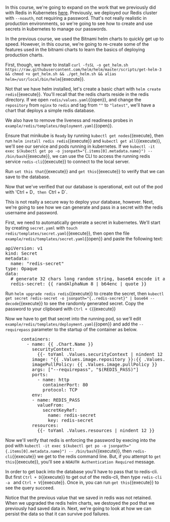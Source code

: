 In this course, we're going to expand on the work that we previously did with Redis in Kubernetes [here](https://katacoda.com/ng-dloring/courses/java-ms-config/java-2).
Previously, we deployed our Redis cluster with `--noauth`, not requiring a password.  That's not really realistic in production environments, so we're going to see how to create and use secrets in kubernetes to manage our passwords.

In the previous course, we used the Bitnami helm charts to quickly get up to speed.  However, in this course, we're going to re-create some of the features used in the bitnami charts to learn the basics of deploying production charts.

First, though, we have to install `curl -fsSL -o get_helm.sh https://raw.githubusercontent.com/helm/helm/master/scripts/get-helm-3 && chmod +x get_helm.sh && ./get_helm.sh && alias helm=/usr/local/bin/helm`{{execute}}.

Not that we have helm installed, let's create a basic chart with `helm create redis`{{execute}}.  You'll recall that the redis charts reside in the redis directory.  If we open `redis/values.yaml`{{open}}, and change the `repository` from `nginx` to `redis` and tag from `""` to `"latest"`, we'll have a chart that deploys a simple redis database.

We also have to remove the liveness and readiness probes in `example/redis/templates/deployment.yaml`{{open}}.

Ensure that minikube is `Ready` by running `kubectl get nodes`{{execute}, then run `helm install redis redis`{{execute}} and `kubectl get all`{{execute}}, we'll see our service and pods running in kubernetes.  If we `kubectl -it exec $(kubectl get po -o jsonpath="{.items[0].metadata.name}") -- /bin/bash`{{execute}}, we can use the CLI to access the running redis service `redis-cli`{{execute}} to connect to the local server.

Run `set this that`{{execute}} and `get this`{{execute}} to verify that we can save to the database.

Now that we've verified that our database is operational, exit out of the pod with 'Ctrl + D`, then `Ctrl + D`.

This is not really a secure way to deploy your database, however.  Next, we're going to see how we can generate and pass in a secret with the redis username and password.

First, we need to automatically generate a secret in kubernetes.  We'll start by creating `secret.yaml` with `touch redis/templates/secret.yaml`{{execute}}, then open the file `example/redis/templates/secret.yaml`{{open}} and paste the following text:

<pre>
apiVersion: v1
kind: Secret
metadata:
  name: "redis-secret"
type: Opaque
data:
  # generate 32 chars long random string, base64 encode it and then double-quote the result string.
  redis-secret: {{ randAlphaNum 8 | b64enc | quote }}
</pre>

Run `helm upgrade redis redis`{{execute}} to create the secret, then `kubectl get secret redis-secret -o jsonpath="{..redis-secret}" | base64 --decode`{{execute}} to see the randomly generated secret.  Copy the password to your clipboard with `Ctrl + C`{{execute}}

Now we have to get that secret into the running pod, so we'll edit `example/redis/templates/deployment.yaml`{{open}} and add the `--requirepass` parameter to the startup of the container as below.
<pre>
      containers:
        - name: {{ .Chart.Name }}
          securityContext:
            {{- toYaml .Values.securityContext | nindent 12 }}
          image: "{{ .Values.image.repository }}:{{ .Values.image.tag | default .Chart.AppVersion }}"
          imagePullPolicy: {{ .Values.image.pullPolicy }}
          args: ["--requirepass", "$(REDIS_PASS)"]
          ports:
            - name: http
              containerPort: 80
              protocol: TCP
          env:
          - name: REDIS_PASS
            valueFrom:
              secretKeyRef:
                name: redis-secret
                key: redis-secret
          resources:
            {{- toYaml .Values.resources | nindent 12 }}
</pre>

Now we'll verify that redis is enforcing the password by execing into the pod with `kubectl -it exec $(kubectl get po -o jsonpath="{.items[0].metadata.name}") -- /bin/bash`{{execute}}, then `redis-cli`{{execute}} we get to the redis command line.  But, if you attempt to `get this`{{execute}}, you'll see a `NOAUTH Authentication Required` message.

In order to get back into the database you'll have to pass that to redis-cli.  But first `Ctrl + D`{{execute}} to get out of the redis-cli, then type `redis-cli -a ` and `Ctrl + V`{{execute}}.  Once in, you can run `get this`{{execute}} to see the query succeed.

Notice that the previous value that we saved in redis was not retained.  When we upgraded the redis helm charts, we destoyed the pod that we previously had saved data in.  Next, we're going to look at how we can persist the data so that it can survive pod failures.




